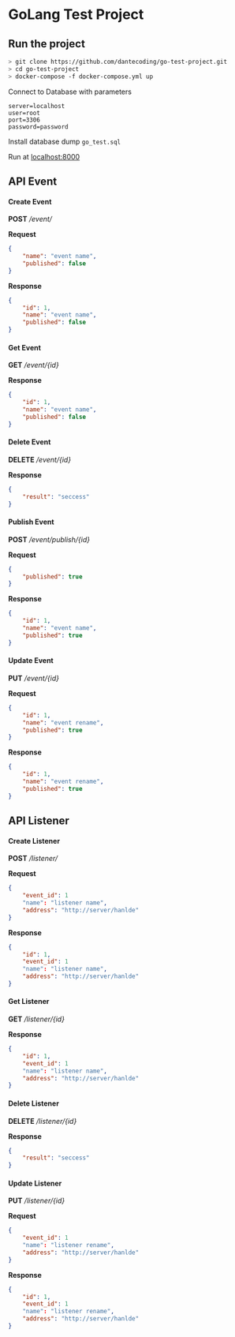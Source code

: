 # GoLang Test Project

## Run the project

```bash
> git clone https://github.com/dantecoding/go-test-project.git
> cd go-test-project
> docker-compose -f docker-compose.yml up
```
Connect to Database with parameters
```
server=localhost
user=root
port=3306
password=password
```
Install database dump `go_test.sql`

Run at [localhost:8000](http://localhost:8000 "localhost:8000")

## API Event

#### Create Event

**POST** */event/*

**Request**
```json
{
    "name": "event name",
    "published": false
}
```
**Response**
```json
{
    "id": 1,
    "name": "event name",
    "published": false
}
```

#### Get Event

**GET** */event/{id}*

**Response**
```json
{
    "id": 1,
    "name": "event name",
    "published": false
}
```

#### Delete Event

**DELETE** */event/{id}*

**Response**
```json
{
    "result": "seccess"
}
```

#### Publish Event

**POST** */event/publish/{id}*

**Request**
```json
{
    "published": true
}
```

**Response**
```json
{
    "id": 1,
    "name": "event name",
    "published": true
}
```

#### Update Event

**PUT** */event/{id}*

**Request**
```json
{
    "id": 1,
    "name": "event rename",
    "published": true
}
```

**Response**
```json
{
    "id": 1,
    "name": "event rename",
    "published": true
}
```

## API Listener

#### Create Listener

**POST** */listener/*

**Request**
```json
{
    "event_id": 1
    "name": "listener name",
    "address": "http://server/hanlde"
}
```
**Response**
```json
{
    "id": 1,
    "event_id": 1
    "name": "listener name",
    "address": "http://server/hanlde"
}
```

#### Get Listener

**GET** */listener/{id}*

**Response**
```json
{
    "id": 1,
    "event_id": 1
    "name": "listener name",
    "address": "http://server/hanlde"
}
```

#### Delete Listener

**DELETE** */listener/{id}*

**Response**
```json
{
    "result": "seccess"
}
```

#### Update Listener

**PUT** */listener/{id}*

**Request**
```json
{
    "event_id": 1
    "name": "listener rename",
    "address": "http://server/hanlde"
}
```

**Response**
```json
{
    "id": 1,
    "event_id": 1
    "name": "listener rename",
    "address": "http://server/hanlde"
}
```